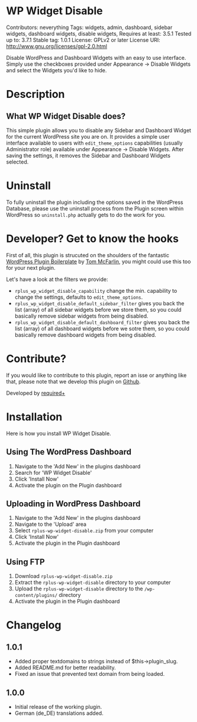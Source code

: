 # WP Widget Disable
Contributors: neverything
Tags: widgets, admin, dashboard, sidebar widgets, dashboard widgets, disable widgets,
Requires at least: 3.5.1
Tested up to: 3.7.1
Stable tag: 1.0.1
License: GPLv2 or later
License URI: http://www.gnu.org/licenses/gpl-2.0.html

Disable WordPress and Dashboard Widgets with an easy to use interface. Simply use the checkboxes provided under Appearance -> Disable Widgets and select the Widgets you'd like to hide.

# Description

## What WP Widget Disable does?

This simple plugin allows you to disable any Sidebar and Dashboard Widget for the current WordPress site you are on. It provides a simple user interface available to users with `edit_theme_options` capabilities (usually Administrator role) available under Appearance -> Disable Widgets. After saving the settings, it removes the Sidebar and Dashboard Widgets selected.

# Uninstall

To fully uninstall the plugin including the options saved in the WordPress Database, please use the uninstall process from the Plugin screen within WordPress so `uninstall.php` actually gets to do the work for you.

# Developer? Get to know the hooks

First of all, this plugin is strucuted on the shoulders of the fantastic [WordPress Plugin Boilerplate](https://github.com/tommcfarlin/WordPress-Plugin-Boilerplate/) by [Tom McFarlin](http://profiles.wordpress.org/tommcfarlin/), you might could use this too for your next plugin.

Let's have a look at the filters we provide:
* `rplus_wp_widget_disable_capability` change the min. capability to change the settings, defaults to `edit_theme_options`.
* `rplus_wp_widget_disable_default_sidebar_filter` gives you back the list (array) of all sidebar widgets before we store them, so you could basically remove sidebar widgets from being disabled.
* `rplus_wp_widget_disable_default_dashboard_filter` gives you back the list (array) of all dashboard widgets before we sotre them, so you could basically remove dashboard widgets from being disabled.

# Contribute?

If you would like to contribute to this plugin, report an isse or anything like that, please note that we develop this plugin on [Github](https://github.com/wearerequired/wp-widget-disable-plugin).

Developed by [required+](http://required.ch/ "Team of experienced web professionals from Switzerland & Germany")

# Installation

Here is how you install WP Widget Disable.

## Using The WordPress Dashboard

1. Navigate to the 'Add New' in the plugins dashboard
2. Search for 'WP Widget Disable'
3. Click 'Install Now'
4. Activate the plugin on the Plugin dashboard

## Uploading in WordPress Dashboard

1. Navigate to the 'Add New' in the plugins dashboard
2. Navigate to the 'Upload' area
3. Select `rplus-wp-widget-disable.zip` from your computer
4. Click 'Install Now'
5. Activate the plugin in the Plugin dashboard

## Using FTP

1. Download `rplus-wp-widget-disable.zip`
2. Extract the `rplus-wp-widget-disable` directory to your computer
3. Upload the `rplus-wp-widget-disable` directory to the `/wp-content/plugins/` directory
4. Activate the plugin in the Plugin dashboard

# Changelog

## 1.0.1
* Added proper textdomains to strings instead of $this->plugin_slug.
* Added README.md for better readability.
* Fixed an issue that prevented text domain from being loaded.

## 1.0.0
* Initial release of the working plugin.
* German (de_DE) translations added.